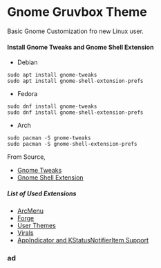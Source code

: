 # Gnome Gruvbox Theme
Basic Gnome Customization fro new Linux user.

#### Install Gnome Tweaks and Gnome Shell Extension
- Debian
```shell
sudo apt install gnome-tweaks
sudo apt install gnome-shell-extension-prefs
```
- Fedora
```shell
sudo dnf install gnome-tweaks
sudo dnf install gnome-shell-extension-prefs
```
- Arch
```shell
sudo pacman -S gnome-tweaks
sudo pacman -S gnome-shell-extension-prefs
```

From Source,
- [Gnome Tweaks](https://github.com/GNOME/gnome-tweaks)
- [Gnome Shell Extension](https://github.com/mjakeman/extension-manager)

##### List of Used Extensions
- [ArcMenu](https://extensions.gnome.org/extension/3628/arcmenu/)
- [Forge](https://extensions.gnome.org/extension/4481/forge/)
- [User Themes](https://extensions.gnome.org/extension/19/user-themes/)
- [Virals](https://extensions.gnome.org/extension/1460/vitals/)
- [AppIndicator and KStatusNotifierItem Support](https://extensions.gnome.org/extension/615/appindicator-support/)

### ad
